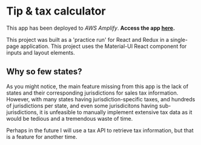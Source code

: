 # Tip & tax calculator

This app has been deployed to _AWS Amplify_. **Access the app [here](https://master.d1iemwqyd0h8xm.amplifyapp.com/).**

This project was built as a 'practice run' for React and Redux in a single-page
application. This project uses the Material-UI React component for inputs
and layout elements.

## Why so few states?

As you might notice, the main feature missing from this app is the lack of
states and their corresponding jurisdictions for sales tax information. However, with
many states having jurisdiction-specific taxes, and hundreds of jurisdictions per
state, and even some jurisdicitons having sub-jurisdictions, it is
unfeasible to manually implement extensive tax data as it would be tedious and a
tremendous waste of time.

Perhaps in the future I will use a tax API to retrieve tax information, but that
is a feature for another time.
